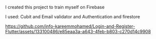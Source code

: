 
I created this project to train myself on Firebase

I used: Cubit and  Email validator and Authentication and firestore 



https://github.com/info-kareemmohamed/Login-and-Register-Flutter/assets/133100486/e85eaa3a-a643-4feb-b803-c270d14c9908


